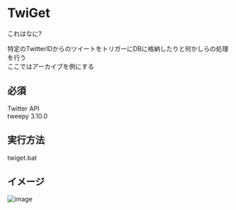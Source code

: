 # TwiGet
これはなに?

特定のTwitterIDからのツイートをトリガーにDBに格納したりと何かしらの処理を行う  
ここではアーカイブを例にする  

## 必須
Twitter API  
tweepy 3.10.0
## 実行方法
twiget.bat

## イメージ
![image](https://gitimagefolder.s3.ap-northeast-1.amazonaws.com/twiget/twiget.png)